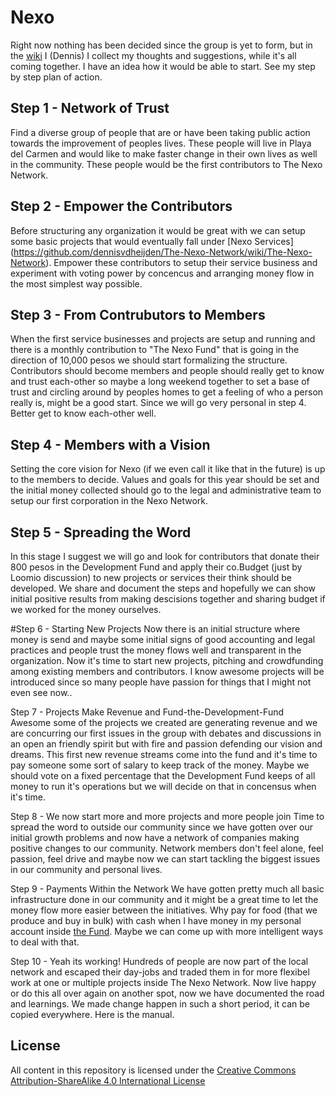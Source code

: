 Nexo
====

Right now nothing has been decided since the group is yet to form, but in the [wiki](https://github.com/dennisvdheijden/The-Nexo-Network/wiki/The-Nexo-Network) I (Dennis) I collect my thoughts and suggestions, while it's all coming together. I have an idea how it would be able to start. See my step by step plan of action.

## Step 1 - Network of Trust
Find a diverse group of people that are or have been taking public action towards the improvement of peoples lives. These people will live in Playa del Carmen and would like to make faster change in their own lives as well in the community. These people would be the first contributors to The Nexo Network.

## Step 2 - Empower the Contributors
Before structuring any organization it would be great with we can setup some basic projects that would eventually fall under [Nexo Services] (https://github.com/dennisvdheijden/The-Nexo-Network/wiki/The-Nexo-Network). Empower these contributors to setup their service business and experiment with voting power by concencus and arranging money flow in the most simplest way possible.

## Step 3 - From Contrubutors to Members
When the first service businesses and projects are setup and running and there is a monthly contribution to "The Nexo Fund" that is going in the direction of 10,000 pesos we should start formalizing the structure. Contributors should become members and people should really get to know and trust each-other so maybe a long weekend together to set a base of trust and circling around by peoples homes to get a feeling of who a person really is, might be a good start. Since we will go very personal in step 4. Better get to know each-other well.

## Step 4 - Members with a Vision
Setting the core vision for Nexo (if we even call it like that in the future) is up to the members to decide. Values and goals for this year should be set and the initial money collected should go to the legal and administrative team to setup our first corporation in the Nexo Network.

## Step 5 - Spreading the Word
In this stage I suggest we will go and look for contributors that donate their 800 pesos in the Development Fund and apply their co.Budget (just by Loomio discussion) to new projects or services their think should be developed. We share and document the steps and hopefully we can show initial positive results from making descisions together and sharing budget if we worked for the money ourselves.

#Step 6 - Starting New Projects
Now there is an initial structure where money is send and maybe some initial signs of good accounting and legal practices and people trust the money flows well and transparent in the organization. Now it's time to start new projects, pitching and crowdfunding among existing members and contributors. I know awesome projects will be introduced since so many people have passion for things that I might not even see now..

Step 7 - Projects Make Revenue and Fund-the-Development-Fund
Awesome some of the projects we created are generating revenue and we are concurring our first issues in the group with debates and discussions in an open an friendly spirit but with fire and passion defending our vision and dreams. This first new revenue streams come into the fund and it's time to pay someone some sort of salary to keep track of the money. Maybe we should vote on a fixed percentage that the Development Fund keeps of all money to run it's operations but we will decide on that in concensus when it's time.

Step 8 - We now start more and more projects and more people join
Time to spread the word to outside our community since we have gotten over our initial growth problems and now have a network of companies making positive changes to our community. Network members don't feel alone, feel passion, feel drive and maybe now we can start tackling the biggest issues in our community and personal lives.

Step 9 - Payments Within the Network
We have gotten pretty much all basic infrastructure done in our community and it might be a great time to let the money flow more easier between the initiatives. Why pay for food (that we produce and buy in bulk) with cash when I have money in my personal account inside [the Fund](https://github.com/dennisvdheijden/The-Nexo-Network/wiki/The-Nexo-Network). Maybe we can come up with more intelligent ways to deal with that.

Step 10 - Yeah its working!
Hundreds of people are now part of the local network and escaped their day-jobs and traded them in for more flexibel work at one or multiple projects inside The Nexo Network. Now live happy or do this all over again on another spot, now we have documented the road and learnings. We made change happen in such a short period, it can be copied everywhere. Here is the manual.

## License

All content in this repository is licensed under the [Creative Commons Attribution-ShareAlike 4.0 International License](https://github.com/enspiral/agreements/tree/master/LICENSE.md)
